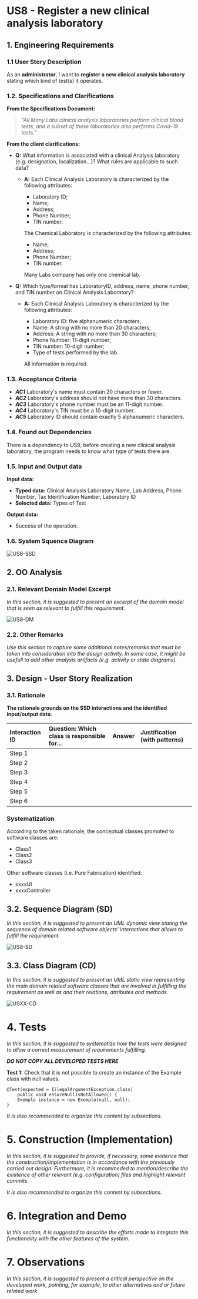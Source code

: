 # US8 - Register a new clinical analysis laboratory

## 1. Engineering Requirements

### 1.1 User Story Description

As an **administrator**, I want to **register a new clinical analysis laboratory** stating which
kind of test(s) it operates.

### 1.2. Specifications and Clarifications

**From the Specifications Document:**
> _"All Many Labs clinical analysis laboratories perform clinical blood tests, and a subset of
    these laboratories also performs Covid-19 tests."_

**From the client clarifications:**
* **Q:** What information is associated with a clinical Analysis laboratory (e.g. designation, localization...)? What rules are applicable to such data?
    * **A:** Each Clinical Analysis Laboratory is characterized by the following attributes:
        * Laboratory ID;
        * Name;
        * Address;
        * Phone Number;
        * TIN number.

        The Chemical Laboratory is characterized by the following attributes:
        * Name;
        * Address;
        * Phone Number;
        * TIN number.

        Many Labs company has only one chemical lab.

* **Q:** Which type/format has LaboratoryID, address, name, phone number, and TIN number on Clinical Analysis Laboratory?
    * **A:** Each Clinical Analysis Laboratory is characterized by the following attributes:
         * Laboratory ID: five alphanumeric characters;
         * Name: A string with no more than 20 characters;
         * Address: A string with no more than 30 characters;
         * Phone Number: 11-digit number;
         * TIN number: 10-digit number;
         * Type of tests performed by the lab.
         
         All information is required.
         
### 1.3. Acceptance Criteria

* _**AC1**_ Laboratory's name must contain 20 characters or fewer.
* _**AC2**_ Laboratory's address should not have more than 30 characters.
* _**AC3**_ Laboratory's phone number must be an 11-digit number.
* _**AC4**_ Laboratory's TIN must be a 10-digit number.
* _**AC5**_ Laboratory ID should contain exactly 5 alphanumeric characters.

### 1.4. Found out Dependencies

There is a dependency to US9, before creating a new clinical analysis laboratory, the program needs to know what type of tests there are.

### 1.5. Input and Output data
**Input data:**
- **Typed data:** Clinical Analysis Laboratory Name, Lab Address, Phone Number, Tax Identification Number, Laboratory ID
- **Selected data:** Types of Test

**Output data:**
- Success of the operation.

### 1.6. System Squence Diagram

![US8-SSD](US8_SSD.svg)

## 2. OO Analysis

### 2.1. Relevant Domain Model Excerpt 
*In this section, it is suggested to present an excerpt of the domain model that is seen as relevant to fulfill this requirement.* 

![US8-DM](US8_DM.svg)

### 2.2. Other Remarks

*Use this section to capture some additional notes/remarks that must be taken into consideration into the design activity. In some case, it might be usefull to add other analysis artifacts (e.g. activity or state diagrams).*

## 3. Design - User Story Realization 

### 3.1. Rationale

**The rationale grounds on the SSD interactions and the identified input/output data.**

| Interaction ID | Question: Which class is responsible for... | Answer  | Justification (with patterns)  |
|:-------------  |:--------------------- |:------------|:---------------------------- |
| Step 1  		 |							 |             |                              |
| Step 2  		 |							 |             |                              |
| Step 3  		 |							 |             |                              |
| Step 4  		 |							 |             |                              |
| Step 5  		 |							 |             |                              |
| Step 6  		 |							 |             |                              |              

### Systematization ##

According to the taken rationale, the conceptual classes promoted to software classes are: 

 * Class1
 * Class2
 * Class3

Other software classes (i.e. Pure Fabrication) identified: 
 * xxxxUI  
 * xxxxController

## 3.2. Sequence Diagram (SD)

*In this section, it is suggested to present an UML dynamic view stating the sequence of domain related software objects' interactions that allows to fulfill the requirement.* 

![US8-SD](US8_SD.svg)

## 3.3. Class Diagram (CD)

*In this section, it is suggested to present an UML static view representing the main domain related software classes that are involved in fulfilling the requirement as well as and their relations, attributes and methods.*

![USXX-CD](USXX-CD.svg)

# 4. Tests 
*In this section, it is suggested to systematize how the tests were designed to allow a correct measurement of requirements fulfilling.* 

**_DO NOT COPY ALL DEVELOPED TESTS HERE_**

**Test 1:** Check that it is not possible to create an instance of the Example class with null values. 

	@Test(expected = IllegalArgumentException.class)
		public void ensureNullIsNotAllowed() {
		Exemplo instance = new Exemplo(null, null);
	}

*It is also recommended to organize this content by subsections.* 

# 5. Construction (Implementation)

*In this section, it is suggested to provide, if necessary, some evidence that the construction/implementation is in accordance with the previously carried out design. Furthermore, it is recommeded to mention/describe the existence of other relevant (e.g. configuration) files and highlight relevant commits.*

*It is also recommended to organize this content by subsections.* 

# 6. Integration and Demo 

*In this section, it is suggested to describe the efforts made to integrate this functionality with the other features of the system.*


# 7. Observations

*In this section, it is suggested to present a critical perspective on the developed work, pointing, for example, to other alternatives and or future related work.*